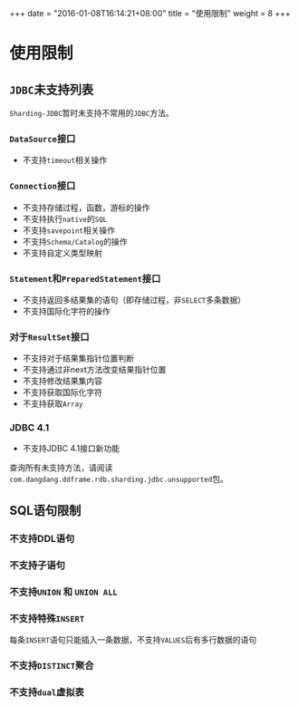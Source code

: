 +++
date = "2016-01-08T16:14:21+08:00"
title = "使用限制"
weight = 8
+++

# 使用限制

## `JDBC`未支持列表

`Sharding-JDBC`暂时未支持不常用的`JDBC`方法。

### `DataSource`接口
- 不支持`timeout`相关操作

### `Connection`接口
- 不支持存储过程，函数，游标的操作
- 不支持执行`native`的`SQL`
- 不支持`savepoint`相关操作
- 不支持`Schema/Catalog`的操作
- 不支持自定义类型映射

### `Statement`和`PreparedStatement`接口
- 不支持返回多结果集的语句（即存储过程，非`SELECT`多条数据）
- 不支持国际化字符的操作

### 对于`ResultSet`接口
- 不支持对于结果集指针位置判断
- 不支持通过非next方法改变结果指针位置
- 不支持修改结果集内容
- 不支持获取国际化字符
- 不支持获取`Array`

### JDBC 4.1
- 不支持JDBC 4.1接口新功能

查询所有未支持方法，请阅读`com.dangdang.ddframe.rdb.sharding.jdbc.unsupported`包。

## SQL语句限制

###  不支持DDL语句
###  不支持子语句
###  不支持`UNION` 和 `UNION ALL`
###  不支持特殊`INSERT`
每条`INSERT`语句只能插入一条数据，不支持`VALUES`后有多行数据的语句
###  不支持`DISTINCT`聚合
###  不支持`dual`虚拟表
